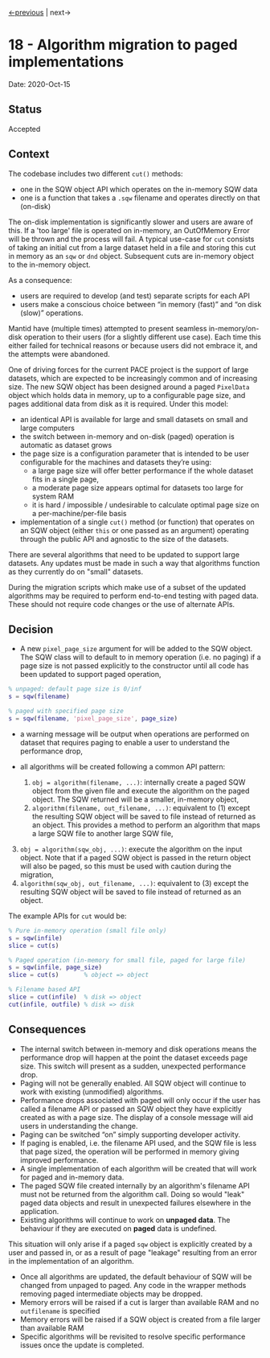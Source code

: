 [<-previous](0017-separate-absolute-and-relative-indexing-APIs-in-pixel-array.md) | next->

# 18 - Algorithm migration to paged implementations

Date: 2020-Oct-15

## Status

Accepted

## Context

The codebase includes two different `cut()` methods:
 - one in the SQW object API which operates on the in-memory SQW data
 - one is a function that takes a `.sqw` filename and operates directly on that (on-disk)

The on-disk implementation is significantly slower and users are aware of this.
If a 'too large' file is operated on in-memory, an OutOfMemory Error will be thrown and the process will fail.
A typical use-case for `cut` consists of taking an initial cut from a large dataset held in a file
and storing this cut in memory as an `sqw` or `dnd` object.
Subsequent cuts are in-memory object to the in-memory object.

As a consequence:
 - users are required to develop (and test) separate scripts for each API
 - users make a conscious choice between “in memory (fast)” and “on disk (slow)” operations.

Mantid have (multiple times) attempted to present seamless in-memory/on-disk operation to their users (for a slightly different use case).
Each time this either failed for technical reasons or because users did not embrace it,
and the attempts were abandoned.

One of driving forces for the current PACE project is the support of large datasets,
which are expected to be increasingly common and of increasing size.
The new SQW object has been designed around a paged `PixelData` object which holds data in memory, up to a configurable page size, and pages additional data from disk as it is required. Under this model:

 - an identical API is available for large and small datasets on small and large computers
 - the switch between in-memory and on-disk (paged) operation is automatic as dataset grows
 - the page size is a configuration parameter that is intended to be user configurable for the machines and datasets they’re using:
    - a large page size will offer better performance if the whole dataset fits in a single page, 
    - a moderate page size appears optimal for datasets too large for system RAM
    - it is hard / impossible / undesirable to calculate optimal page size on a per-machine/per-file basis
- implementation of a single `cut()` method (or function) that operates on an SQW object (either `this` or one passed as an argument) operating through the public API and agnostic to the size of the datasets.

There are several algorithms that need to be updated to support large datasets.
Any updates must be made in such a way that algorithms function
as they currently do on "small" datasets.

During the migration scripts which make use of a
subset of the updated algorithms may be required to perform end-to-end testing with paged data.
These should not require code changes or the use of alternate APIs.


## Decision

- A new `pixel_page_size` argument for will be added to the SQW object.
The SQW class will to default to in memory operation (i.e. no paging)
if a page size is not passed explicitly to the constructor
until all code has been updated to support paged operation,

```matlab
% unpaged: default page size is 0/inf
s = sqw(filename)

% paged with specified page size
s = sqw(filename, 'pixel_page_size', page_size)
```
- a warning message will be output when operations are performed
  on dataset that requires paging to enable a user to understand the performance drop,

- all algorithms will be created following a common API pattern:

  1. `obj = algorithm(filename, ...)`: internally create a paged SQW object from the given file and execute the algorithm on the paged object. The SQW returned will be a smaller, in-memory object,
  2. `algorithm(filename, out_filename, ...)`: equivalent to (1) except the resulting SQW object will be saved to file instead of returned as an object. This provides a method to perform an algorithm that maps a large SQW file to another large SQW file,
3. `obj = algorithm(sqw_obj, ...)`: execute the algorithm on the input object. Note that if a paged SQW object is passed in the return object will also be paged, so this must be used with caution during the migration,
  4. `algorithm(sqw_obj, out_filename, ...)`: equivalent to (3) except the resulting SQW object will be saved to file instead of returned as an object.

The example APIs for `cut` would be:
```matlab
% Pure in-memory operation (small file only)
s = sqw(infile) 
slice = cut(s)

% Paged operation (in-memory for small file, paged for large file)
s = sqw(infile, page_size)
slice = cut(s) 		 % object => object

% Filename based API
slice = cut(infile)  % disk => object
cut(infile, outfile) % disk => disk
```


## Consequences

- The internal switch between in-memory and disk operations means
the performance drop will happen at the point the dataset exceeds page size.
This switch will present as a sudden, unexpected performance drop.
- Paging will not be generally enabled.
All SQW object will continue to work with existing (unmodified) algorithms.
- Performance drops associated with paged will only occur if the user has called a filename API
or passed an SQW object they have explicitly created as with a page size.
The display of a console message will aid users in understanding the change. 
- Paging can be switched “on” simply supporting developer activity.
- If paging is enabled, i.e. the filename API used, and the SQW file is less that page sized,
the operation will be performed in memory giving improved performance.
- A single implementation of each algorithm will be created that will work for paged and in-memory data.
- The paged SQW file created internally by an algorithm's filename API must not be returned from the algorithm call.
Doing so would "leak" paged data objects and result in unexpected failures elsewhere in the application.
- Existing algorithms will continue to work on **unpaged data**.
The behaviour if they are executed on **paged** data is undefined.

This situation will only arise if a paged `sqw` object is explicitly created by a user
and passed in, or as a result of page "leakage" resulting from
an error in the implementation of an algorithm.
- Once all algorithms are updated, the default behaviour of SQW will be changed
from unpaged to paged. 
Any code in the wrapper methods removing paged intermediate objects may be dropped.
- Memory errors will be raised if a cut is larger than available RAM and no `outfilename` is specified
- Memory errors will be raised if a SQW object is created from a file larger than available RAM
- Specific algorithms will be revisited to resolve specific performance issues
once the update is completed.